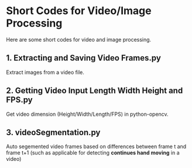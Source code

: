 # Short Codes for Video/Image Processing
Here are some short codes for video and image processing. 
## 1. Extracting and Saving Video Frames.py  
   Extract images from a video file.
## 2. Getting Video Input Length Width Height and FPS.py  
 Get video dimension (Height/Width/Length/FPS) in python-opencv.
## 3. videoSegmentation.py
   Auto segemented video frames based on differences between frame t and frame t+1 (such as applicable for detecting **continues hand moving** in a video) 


  
   
